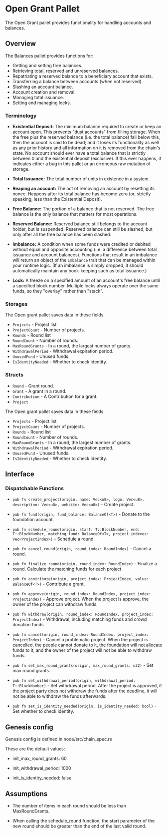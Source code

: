  # Open Grant Pallet

 The Open Grant pallet provides functionality for handling accounts and balances.

 ## Overview

 The Balances pallet provides functions for:

 - Getting and setting free balances.
 - Retrieving total, reserved and unreserved balances.
 - Repatriating a reserved balance to a beneficiary account that exists.
 - Transferring a balance between accounts (when not reserved).
 - Slashing an account balance.
 - Account creation and removal.
 - Managing total issuance.
 - Setting and managing locks.

 ### Terminology

 - **Existential Deposit:** The minimum balance required to create or keep an account open. This prevents
 "dust accounts" from filling storage. When the free plus the reserved balance (i.e. the total balance)
   fall below this, then the account is said to be dead; and it loses its functionality as well as any
   prior history and all information on it is removed from the chain's state.
   No account should ever have a total balance that is strictly between 0 and the existential
   deposit (exclusive). If this ever happens, it indicates either a bug in this pallet or an
   erroneous raw mutation of storage.

 - **Total Issuance:** The total number of units in existence in a system.

 - **Reaping an account:** The act of removing an account by resetting its nonce. Happens after its
 total balance has become zero (or, strictly speaking, less than the Existential Deposit).

 - **Free Balance:** The portion of a balance that is not reserved. The free balance is the only
   balance that matters for most operations.

 - **Reserved Balance:** Reserved balance still belongs to the account holder, but is suspended.
   Reserved balance can still be slashed, but only after all the free balance has been slashed.

 - **Imbalance:** A condition when some funds were credited or debited without equal and opposite accounting
 (i.e. a difference between total issuance and account balances). Functions that result in an imbalance will
 return an object of the `Imbalance` trait that can be managed within your runtime logic. (If an imbalance is
 simply dropped, it should automatically maintain any book-keeping such as total issuance.)

 - **Lock:** A freeze on a specified amount of an account's free balance until a specified block number. Multiple
 locks always operate over the same funds, so they "overlay" rather than "stack".

 ### Storages
 
 The Open grant pallet saves data in these fields.
 - `Projects` - Project list
 - `ProjectCount` - Number of projects.
 - `Rounds` -  Round list
 - `RoundCount` - Number of rounds.
 - `MaxRoundGrants` - In a round, the largest number of grants.
 - `WithdrawalPeriod` - Withdrawal expiration period.
 - `UnusedFund` - Unused funds.
 - `IsIdentityNeeded` - Whether to check identity.

 ### Structs
 - `Round` - Grant round.
 - `Grant` - A grant in a round.
 - `Contribution` - A Contribution for a grant.
 - `Project`
 
 The Open grant pallet saves data in these fields.
 - `Projects` - Project list
 - `ProjectCount` - Number of projects.
 - `Rounds` -  Round list
 - `RoundCount` - Number of rounds.
 - `MaxRoundGrants` - In a round, the largest number of grants.
 - `WithdrawalPeriod` - Withdrawal expiration period.
 - `UnusedFund` - Unused funds.
 - `IsIdentityNeeded` - Whether to check identity.

 ## Interface

 ### Dispatchable Functions

 - `pub fn create_project(origin, name: Vec<u8>, logo: Vec<u8>, description: Vec<u8>, website: Vec<u8>)` - Create project.

 - `pub fn fund(origin, fund_balance: BalanceOf<T>)` - Donate to the foundation account.

 - `pub fn schedule_round(origin, start: T::BlockNumber, end: T::BlockNumber, matching_fund: BalanceOf<T>, project_indexes: Vec<ProjectIndex>)` - Schedule a round.

 - `pub fn cancel_round(origin, round_index: RoundIndex)` - Cancel a round.

 - `pub fn finalize_round(origin, round_index: RoundIndex)` - Finalize a round. Calculate the matching funds for each project.

 - `pub fn contribute(origin, project_index: ProjectIndex, value: BalanceOf<T>)` - Contribute a grant.

 - `pub fn approve(origin, round_index: RoundIndex, project_index: ProjectIndex)` - Approve project. When the project is approve, the owner of the project can withdraw funds.

 - `pub fn withdraw(origin, round_index: RoundIndex, project_index: ProjectIndex)` - Withdrawal, including matching funds and crowd donation funds.

 - `pub fn cancel(origin, round_index: RoundIndex, project_index: ProjectIndex)` - Cancel a problematic project. When the project is cancelled, the people cannot donate to it, the foundation will not allocate funds to it, and the owner of the project will not be able to withdraw funds.

 - `pub fn set_max_round_grants(origin, max_round_grants: u32)` - Set max round grants.

 - `pub fn set_withdrawal_period(origin, withdrawal_period: T::BlockNumber)` - Set withdrawal period. After the project is approved, if the project party does not withdraw the funds after the deadline, it will not be able to withdraw the funds afterwards.

 - `pub fn set_is_identity_needed(origin, is_identity_needed: bool)` - Set whether to check identity.

 ## Genesis config

Genesis config is defined in node/src/chain_spec.rs

These are the default values:

- init_max_round_grants: 60

- init_withdrawal_period: 1000

- init_is_identity_needed: false

 ## Assumptions

 * The number of items in each round should be less than MaxRoundGrants.

 * When calling the schedule_round function, the start parameter of the new round should be greater than the end of the last valid round.

